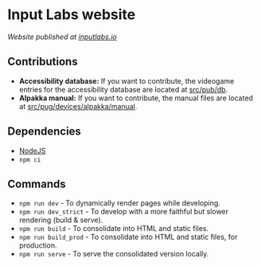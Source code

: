 # Input Labs website

*Website published at [inputlabs.io](https://inputlabs.io)*

## Contributions
- **Accessibility database:** If you want to contribute, the videogame entries for the accessibility database are located at [src/pub/db](./src/pug/db).
- **Alpakka manual:** If you want to contribute, the manual files are located at [src/pug/devices/alpakka/manual](./src/pug/devices/alpakka/manual).

## Dependencies

- [NodeJS](https://nodejs.org)
- `npm ci`

## Commands

- `npm run dev` - To dynamically render pages while developing.
- `npm run dev_strict` - To develop with a more faithful but slower rendering (build & serve).
- `npm run build` - To consolidate into HTML and static files.
- `npm run build_prod` - To consolidate into HTML and static files, for production.
- `npm run serve` - To serve the consolidated version locally.
